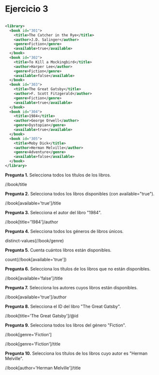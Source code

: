 # Ejercicio 3

```xml

<library>
  <book id="301">
    <title>The Catcher in the Rye</title>
    <author>J.D. Salinger</author>
    <genre>Fiction</genre>
    <available>true</available>
  </book>
  <book id="302">
    <title>To Kill a Mockingbird</title>
    <author>Harper Lee</author>
    <genre>Fiction</genre>
    <available>false</available>
  </book>
  <book id="303">
    <title>The Great Gatsby</title>
    <author>F. Scott Fitzgerald</author>
    <genre>Fiction</genre>
    <available>true</available>
  </book>
  <book id="304">
    <title>1984</title>
    <author>George Orwell</author>
    <genre>Dystopian</genre>
    <available>true</available>
  </book>
  <book id="305">
    <title>Moby Dick</title>
    <author>Herman Melville</author>
    <genre>Adventure</genre>
    <available>false</available>
  </book>
</library>
```

__Pregunta 1.__ Selecciona todos los títulos de los libros.

//book/title

__Pregunta 2.__ Selecciona todos los libros disponibles (con available="true").

//book[available='true']/title

__Pregunta 3.__ Selecciona el autor del libro "1984".

//book[title='1984']/author

__Pregunta 4.__ Selecciona todos los géneros de libros únicos.

distinct-values(//book/genre)

__Pregunta 5.__ Cuenta cuántos libros están disponibles.

count(//book[available='true'])

__Pregunta 6.__ Selecciona los títulos de los libros que no están disponibles.

//book[available='false']/title

__Pregunta 7.__ Selecciona los autores cuyos libros están disponibles.

//book[available='true']/author

__Pregunta 8.__ Selecciona el ID del libro "The Great Gatsby".

//book[title='The Great Gatsby']/@id

__Pregunta 9.__ Selecciona todos los libros del género "Fiction".

//book[genre='Fiction']

//book[genre='Fiction']/title

__Pregunta 10.__ Selecciona los títulos de los libros cuyo autor es "Herman Melville".

//book[author='Herman Melville']/title
